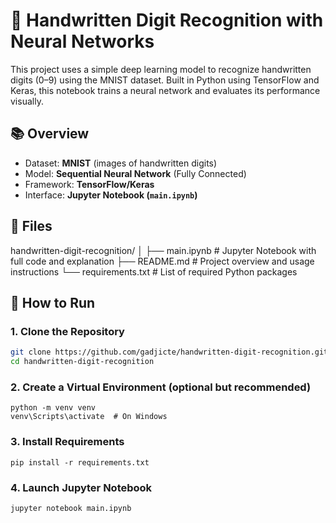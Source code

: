 # 🧠 Handwritten Digit Recognition with Neural Networks

This project uses a simple deep learning model to recognize handwritten digits (0–9) using the MNIST dataset. Built in Python using TensorFlow and Keras, this notebook trains a neural network and evaluates its performance visually.

## 📚 Overview

- Dataset: **MNIST** (images of handwritten digits)
- Model: **Sequential Neural Network** (Fully Connected)
- Framework: **TensorFlow/Keras**
- Interface: **Jupyter Notebook (`main.ipynb`)**

## 📁 Files

handwritten-digit-recognition/
│
├── main.ipynb  # Jupyter Notebook with full code and explanation
├── README.md  # Project overview and usage instructions
└── requirements.txt  # List of required Python packages


## 🚀 How to Run

### 1. Clone the Repository
```bash
git clone https://github.com/gadjicte/handwritten-digit-recognition.git
cd handwritten-digit-recognition
```
### 2. Create a Virtual Environment (optional but recommended)
```
python -m venv venv
venv\Scripts\activate  # On Windows
```
### 3. Install Requirements
```
pip install -r requirements.txt
```
### 4. Launch Jupyter Notebook
```
jupyter notebook main.ipynb
